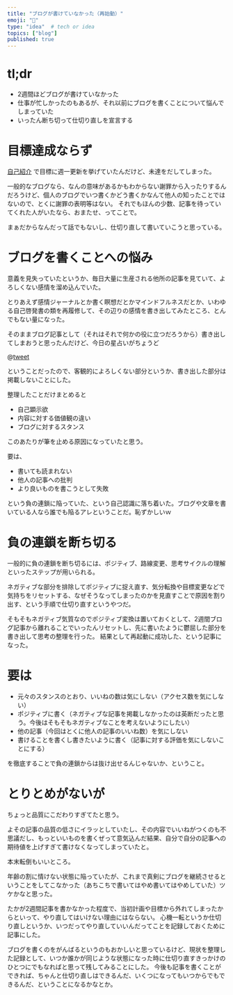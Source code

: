 ```yaml
---
title: "ブログが書けていなかった（再始動）"
emoji: "🤔"
type: "idea"  # tech or idea
topics: ["blog"]
published: true
---
```


# tl;dr

- 2週間ほどブログが書けていなかった
- 仕事が忙しかったのもあるが、それ以前にブログを書くことについて悩んでしまっていた
- いったん断ち切って仕切り直しを宣言する

# 目標達成ならず

[自己紹介](https://zenn.dev/raki/articles/2024-05-11_raki_self#%E7%B6%99%E7%B6%9A) で目標に週一更新を挙げていたんだけど、未達をだしてしまった。

一般的なブログなら、なんの意味があるかもわからない謝罪から入ったりするんだろうけど、個人のブログでいつ書くかどう書くかなんて他人の知ったことではないので、とくに謝罪の表明等はない。
それでもほんの少数、記事を待っていてくれた人がいたなら、おまたせ、ってことで。

まぁだからなんだって話でもないし、仕切り直して書いていこうと思っている。

# ブログを書くことへの悩み

意義を見失っていたというか、毎日大量に生産される他所の記事を見ていて、よろしくない感情を溜め込んでいた。

とりあえず感情ジャーナルとか書く瞑想だとかマインドフルネスだとか、いわゆる自己啓発書の類を再履修して、その辺りの感情を書き出してみたところ、とんでもない量になった。

そのままブログ記事として（それはそれで何かの役に立つだろうから）書き出してしまおうと思ったんだけど、今日の星占いがちょうど

@[tweet](https://x.com/uranai_sasoriza/status/1815402527518797919)

ということだったので、客観的によろしくない部分というか、書き出した部分は掲載しないことにした。

整理したことだけまとめると

- 自己顕示欲
- 内容に対する価値観の違い
- ブログに対するスタンス

このあたりが筆を止める原因になっていたと思う。

要は、

- 書いても読まれない
- 他人の記事への批判
- より良いものを書こうとして失敗

という負の連鎖に陥っていた、という自己認識に落ち着いた。ブログや文章を書いている人なら誰でも陥るアレということだ。恥ずかしいｗ

# 負の連鎖を断ち切る

一般的に負の連鎖を断ち切るには、ポジティブ、路線変更、思考サイクルの理解といったステップが用いられる。

ネガティブな部分を排除してポジティブに捉え直す、気分転換や目標変更などで気持ちをリセットする、なぜそうなってしまったのかを見直すことで原因を割り出す、という手順で仕切り直すというやつだ。

そもそもネガティブ気質なのでポジティブ変換は置いておくとして、2週間ブログ記事から離れることでいったんリセットし、先に書いたように鬱屈した部分を書き出して思考の整理を行った。
結果として再起動に成功した、という記事になった。

# 要は

- 元々のスタンスのとおり、いいねの数は気にしない（アクセス数を気にしない）
- ポジティブに書く（ネガティブな記事を掲載しなかったのは英断だったと思う。今後はそもそもネガティブなことを考えないようにしたい）
- 他の記事（今回はとくに他人の記事のいいね数）を気にしない
- 書けることを書くし書きたいように書く（記事に対する評価を気にしないことにする）

を徹底することで負の連鎖からは抜け出せるんじゃないか、ということ。

# とりとめがないが

ちょっと品質にこだわりすぎてたと思う。

よその記事の品質の低さにイラッとしていたし、その内容でいいねがつくのも不思議だし、もっといいものを書くぜって意気込んだ結果、自分で自分の記事への期待値を上げすぎて書けなくなってしまっていたと。

本末転倒もいいところ。

年齢の割に情けない状態に陥っていたが、これまで真剣にブログを継続させるということをしてこなかった（あちこちで書いてはやめ書いてはやめしていた）ツケかなと思った。

たかが2週間記事を書かなかった程度で、当初計画や目標から外れてしまったからといって、やり直してはいけない理由にはならない。
心機一転というか仕切り直しというか、いつだってやり直していいんだってことを記録しておくために記事にした。

ブログを書くのをがんばるというのもおかしいと思っているけど、現状を整理した記録として、いつか誰かが同じような状態になった時に仕切り直すきっかけのひとつにでもなればと思って残してみることにした。
今後も記事を書くことができれば、ちゃんと仕切り直しはできるんだ、いくつになってもいつからでもできるんだ、ということになるかなとか。
